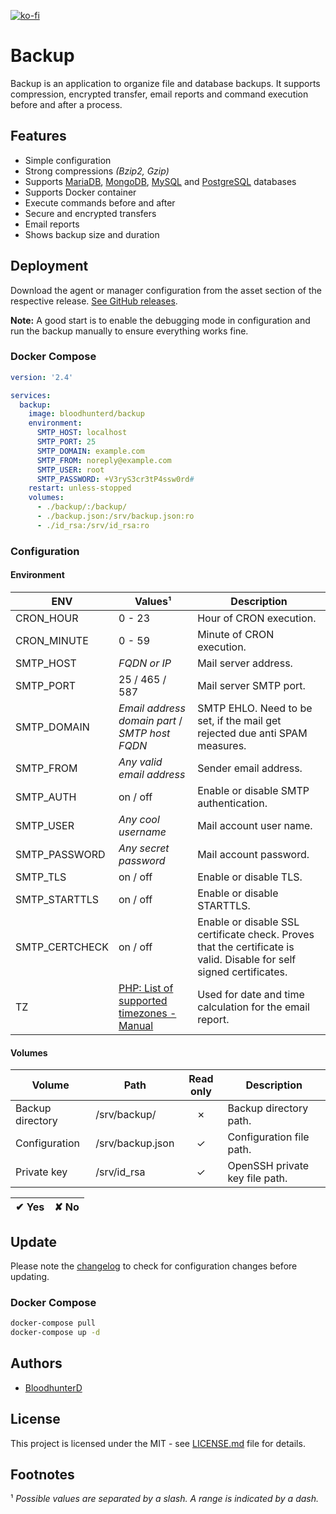 [![ko-fi](https://www.ko-fi.com/img/githubbutton_sm.svg)](https://ko-fi.com/bloodhunterd)

# Backup

Backup is an application to organize file and database backups. It supports compression, encrypted transfer, email reports and command execution before and after a process.

## Features

* Simple configuration
* Strong compressions *(Bzip2, Gzip)*
* Supports [MariaDB](https://mariadb.org/), [MongoDB](https://www.mongodb.com/), [MySQL](https://www.mysql.com/) and [PostgreSQL](https://www.postgresql.org/) databases
* Supports Docker container
* Execute commands before and after
* Secure and encrypted transfers
* Email reports
* Shows backup size and duration

## Deployment

Download the agent or manager configuration from the asset section of the respective release. [See GitHub releases](https://github.com/bloodhunterd/backup/releases).

**Note:** A good start is to enable the debugging mode in configuration and run the backup manually to ensure everything works fine.

### Docker Compose

```yaml
version: '2.4'

services:
  backup:
    image: bloodhunterd/backup
    environment:
      SMTP_HOST: localhost
      SMTP_PORT: 25
      SMTP_DOMAIN: example.com
      SMTP_FROM: noreply@example.com
      SMTP_USER: root
      SMTP_PASSWORD: +V3ryS3cr3tP4ssw0rd#
    restart: unless-stopped
    volumes:
      - ./backup/:/backup/
      - ./backup.json:/srv/backup.json:ro
      - ./id_rsa:/srv/id_rsa:ro
```

### Configuration

#### Environment

| ENV | Values&#185; | Description
| --- | ------------ | -----------
| CRON_HOUR | 0 - 23 | Hour of CRON execution.
| CRON_MINUTE | 0 - 59 | Minute of CRON execution.
| SMTP_HOST | *FQDN or IP* | Mail server address.
| SMTP_PORT | 25 / 465 / 587 | Mail server SMTP port.
| SMTP_DOMAIN | *Email address domain part* / *SMTP host FQDN* | SMTP EHLO. Need to be set, if the mail get rejected due anti SPAM measures.
| SMTP_FROM | *Any valid email address* | Sender email address.
| SMTP_AUTH | on / off | Enable or disable SMTP authentication.
| SMTP_USER | *Any cool username* | Mail account user name.
| SMTP_PASSWORD | *Any secret password* | Mail account password.
| SMTP_TLS | on / off | Enable or disable TLS.
| SMTP_STARTTLS | on / off | Enable or disable STARTTLS.
| SMTP_CERTCHECK | on / off | Enable or disable SSL certificate check. Proves that the certificate is valid. Disable for self signed certificates.
| TZ | [PHP: List of supported timezones - Manual](https://www.php.net/manual/en/timezones.php) | Used for date and time calculation for the email report.

#### Volumes

| Volume | Path | Read only | Description
| ------ | ---- | :-------: | -----------
| Backup directory | /srv/backup/ | &#10007; | Backup directory path.
| Configuration | /srv/backup.json | &#10003; | Configuration file path.
| Private key | /srv/id_rsa | &#10003; | OpenSSH private key file path.

| &#10004; Yes | &#10008; No
| ------------ | -----------

## Update

Please note the [changelog](https://github.com/bloodhunterd/backup/blob/master/CHANGELOG.md) to check for configuration changes before updating.

### Docker Compose

```bash
docker-compose pull
docker-compose up -d
```

## Authors

* [BloodhunterD](https://github.com/bloodhunterd)

## License

This project is licensed under the MIT - see [LICENSE.md](https://github.com/bloodhunterd/backup/blob/master/LICENSE) file for details.

## Footnotes

&#185; *Possible values are separated by a slash. A range is indicated by a dash.*
